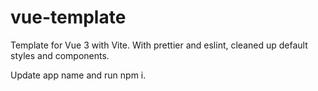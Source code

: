 # vue-template

Template for Vue 3 with Vite. With prettier and eslint, cleaned up default styles and components. 

Update app name and run npm i.

